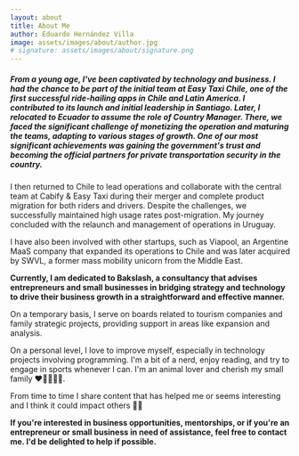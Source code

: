 ```yaml
---
layout: about
title: About Me
author: Eduardo Hernández Villa
image: assets/images/about/author.jpg
# signature: assets/images/about/signature.png
---
```


##### **From a young age, I've been captivated by technology and business. I had the chance to be part of the initial team at Easy Taxi Chile, one of the first successful ride-hailing apps in Chile and Latin America. I contributed to its launch and initial leadership in Santiago. Later, I relocated to Ecuador to assume the role of Country Manager. There, we faced the significant challenge of monetizing the operation and maturing the teams, adapting to various stages of growth. One of our most significant achievements was gaining the government's trust and becoming the official partners for private transportation security in the country.**

I then returned to Chile to lead operations and collaborate with the central team at Cabify & Easy Taxi during their merger and complete product migration for both riders and drivers. Despite the challenges, we successfully maintained high usage rates post-migration. My journey concluded with the relaunch and management of operations in Uruguay.

I have also been involved with other startups, such as Viapool, an Argentine MaaS company that expanded its operations to Chile and was later acquired by SWVL, a former mass mobility unicorn from the Middle East.

**Currently, I am dedicated to Bakslash, a consultancy that advises entrepreneurs and small businesses in bridging strategy and technology to drive their business growth in a straightforward and effective manner.**

On a temporary basis, I serve on boards related to tourism companies and family strategic projects, providing support in areas like expansion and analysis.

On a personal level, I love to improve myself, especially in technology projects involving programming. I'm a bit of a nerd, enjoy reading, and try to engage in sports whenever I can. I'm an animal lover and cherish my small family ❤️🙂👱‍♀️🐷.

From time to time I share content that has helped me or seems interesting and I think it could impact others 🚀🧠

**If you're interested in business opportunities, mentorships, or if you're an entrepreneur or small business in need of assistance, feel free to contact me. I'd be delighted to help if possible.**
